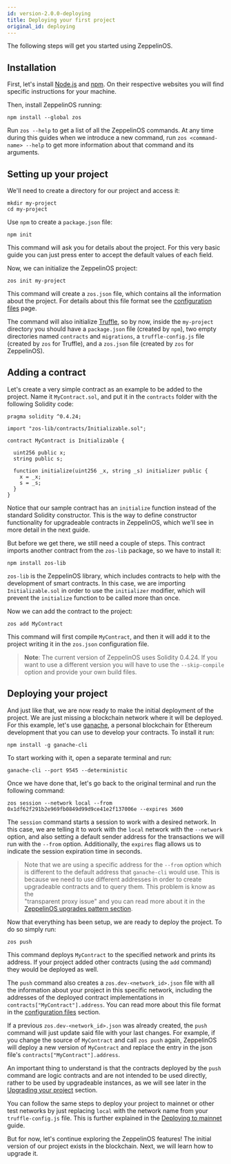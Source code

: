 ```yaml
---
id: version-2.0.0-deploying
title: Deploying your first project
original_id: deploying
---
```


The following steps will get you started using ZeppelinOS.

## Installation

First, let's install [Node.js](http://nodejs.org/) and
[npm](https://npmjs.com/). On their
respective websites you will find specific instructions for your machine.

Then, install ZeppelinOS running:

```console
npm install --global zos
```

Run `zos --help` to get a list of all the ZeppelinOS commands. At any time
during this guides when we introduce a new command, run
`zos <command-name> --help` to get more information about that command and
its arguments.

## Setting up your project

We'll need to create a directory for our project and access it:

```console
mkdir my-project
cd my-project
```

Use `npm` to create a `package.json` file:

```console
npm init
```

This command will ask you for details about the project. For this very basic
guide you can just press enter to accept the default values of each field.

Now, we can initialize the ZeppelinOS project:

```console
zos init my-project
```

This command will create a `zos.json` file, which contains all the information
about the project. For details about this file format see the
[configuration files](configuration.md#zosjson) page.

The command will also initialize [Truffle](https://truffleframework.com/), so
by now, inside the `my-project` directory you should have a `package.json` file
(created by `npm`), two empty directories named `contracts` and `migrations`,
a `truffle-config.js` file (created by `zos` for Truffle), and a
`zos.json` file (created by `zos` for ZeppelinOS).

## Adding a contract

Let's create a very simple contract as an example to be added to the project.
Name it `MyContract.sol`, and put it in the `contracts` folder with the
following Solidity code:

```solidity
pragma solidity ^0.4.24;

import "zos-lib/contracts/Initializable.sol";

contract MyContract is Initializable {

  uint256 public x;
  string public s;

  function initialize(uint256 _x, string _s) initializer public {
    x = _x;
    s = _s;
  }
}
```

Notice that our sample contract has an `initialize` function instead of the
standard Solidity constructor. This is the way to define constructor 
functionality for upgradeable contracts in ZeppelinOS, which we'll see in 
more detail in the next guide.

But before we get there, we still need a couple of steps. This contract
imports another contract from the `zos-lib` package, so we have to install it:

```console
npm install zos-lib
```

`zos-lib` is the ZeppelinOS library, which includes contracts to help with the
development of smart contracts. In this case, we are importing
`Initializable.sol` in order to use the `initializer` modifier, which will
prevent the `initialize` function to be called more than once.

Now we can add the contract to the project:

```console
zos add MyContract
```

This command will first compile `MyContract`, and then it will add it to the
project writing it in the `zos.json` configuration file.

> **Note**: The current version of ZeppelinOS uses Solidity 0.4.24. If you
> want to use a different version you will have to use the `--skip-compile`
> option and provide your own build files.

## Deploying your project

And just like that, we are now ready to make the initial deployment of the
project. We are just missing a blockchain network where it will be deployed.
For this example, let's use [ganache](https://truffleframework.com/docs/ganache/quickstart), 
a personal blockchain for Ethereum development that you can use to develop 
your contracts. To install it run:

```console
npm install -g ganache-cli
```

To start working with it, open a separate terminal and run:

```console
ganache-cli --port 9545 --deterministic
```

Once we have done that, let's go back to the original terminal and 
run the following command:

```console
zos session --network local --from 0x1df62f291b2e969fb0849d99d9ce41e2f137006e --expires 3600 
``` 

The `session` command starts a session to work with a desired network.
In this case, we are telling it to work with the `local` network with the 
`--network` option, and also setting a default sender address for the 
transactions we will run with the `--from` option. Additionally, the 
`expires` flag allows us to indicate the session expiration time in seconds. 

> Note that we are using a specific address for the `--from` option which 
is different to the default address that `ganache-cli` would use. 
This is because we need to use different addresses in order to create 
upgradeable contracts and to query them. This problem is know as the  
"transparent proxy issue" and you can read more about it in the 
[ZeppelinOS upgrades pattern section](pattern.md). 

Now that everything has been setup, we are ready to deploy the project. 
To do so simply run:

```console
zos push
```

This command deploys `MyContract` to the specified network and prints its
address. If your project added other
contracts (using the `add` command) they would be deployed as well.

The `push` command also creates a `zos.dev-<network_id>.json` file with all the
information about your project in this specific network, including the addresses of the
deployed contract implementations in `contracts["MyContract"].address`.
You can read more about this file format in the
[configuration files](configuration.md#zos-network-json) section.

If a previous `zos.dev-<network_id>.json` was already created, the `push`
command will just update said file with your last changes. For example, if you
change the source of `MyContract` and call `zos push` again,
ZeppelinOS will deploy a new version of `MyContract`
and replace the entry in the json file's `contracts["MyContract"].address`.

An important thing
to understand is that the contracts deployed by the `push` command are logic contracts and are not intended to be used directly, rather to be used by
upgradeable instances, as we will see later in the
[Upgrading your project](https://docs.zeppelinos.org/docs/upgrading.html) section.

You can follow the same steps to deploy your project to mainnet or other test
networks by just replacing `local` with the network name from your
`truffle-config.js` file. This is further explained in the
[Deploying to mainnet](mainnet) guide.

But for now, let's continue exploring the ZeppelinOS features! The initial
version of our project exists in the blockchain. Next, we will learn how to
upgrade it.
